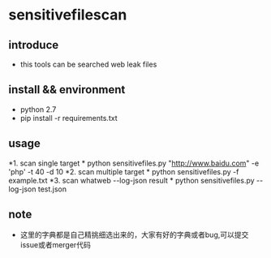 # sensitivefilescan #

## introduce
- this tools can be searched web leak files

## install && environment

- python 2.7
- pip install -r requirements.txt

## usage

*1. scan single target *
	python sensitivefiles.py "http://www.baidu.com" -e 'php' -t 40 -d 10
*2. scan multiple target *
	python sensitivefiles.py -f example.txt
*3. scan whatweb --log-json result *
	python sensitivefiles.py --log-json test.json

## note

- 这里的字典都是自己精挑细选出来的，大家有好的字典或者bug,可以提交issue或者merger代码


